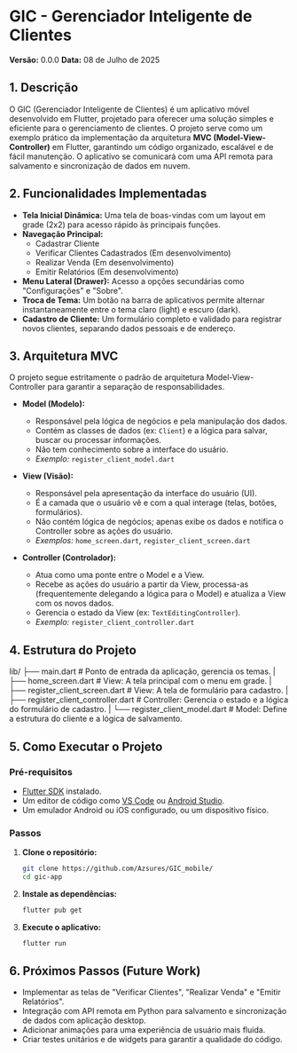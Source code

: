 # GIC - Gerenciador Inteligente de Clientes

**Versão:** 0.0.0
**Data:** 08 de Julho de 2025

## 1. Descrição

O GIC (Gerenciador Inteligente de Clientes) é um aplicativo móvel desenvolvido em Flutter, projetado para oferecer uma solução simples e eficiente para o gerenciamento de clientes. O projeto serve como um exemplo prático da implementação da arquitetura **MVC (Model-View-Controller)** em Flutter, garantindo um código organizado, escalável e de fácil manutenção. O aplicativo se comunicará com uma API remota para salvamento e sincronização de dados em nuvem.

## 2. Funcionalidades Implementadas

* **Tela Inicial Dinâmica:** Uma tela de boas-vindas com um layout em grade (2x2) para acesso rápido às principais funções.
* **Navegação Principal:**
    * Cadastrar Cliente
    * Verificar Clientes Cadastrados (Em desenvolvimento)
    * Realizar Venda (Em desenvolvimento)
    * Emitir Relatórios (Em desenvolvimento)
* **Menu Lateral (Drawer):** Acesso a opções secundárias como "Configurações" e "Sobre".
* **Troca de Tema:** Um botão na barra de aplicativos permite alternar instantaneamente entre o tema claro (light) e escuro (dark).
* **Cadastro de Cliente:** Um formulário completo e validado para registrar novos clientes, separando dados pessoais e de endereço.

## 3. Arquitetura MVC

O projeto segue estritamente o padrão de arquitetura Model-View-Controller para garantir a separação de responsabilidades.

* **Model (Modelo):**
    * Responsável pela lógica de negócios e pela manipulação dos dados.
    * Contém as classes de dados (ex: `Client`) e a lógica para salvar, buscar ou processar informações.
    * Não tem conhecimento sobre a interface do usuário.
    * *Exemplo:* `register_client_model.dart`

* **View (Visão):**
    * Responsável pela apresentação da interface do usuário (UI).
    * É a camada que o usuário vê e com a qual interage (telas, botões, formulários).
    * Não contém lógica de negócios; apenas exibe os dados e notifica o Controller sobre as ações do usuário.
    * *Exemplos:* `home_screen.dart`, `register_client_screen.dart`

* **Controller (Controlador):**
    * Atua como uma ponte entre o Model e a View.
    * Recebe as ações do usuário a partir da View, processa-as (frequentemente delegando a lógica para o Model) e atualiza a View com os novos dados.
    * Gerencia o estado da View (ex: `TextEditingController`).
    * *Exemplo:* `register_client_controller.dart`

## 4. Estrutura do Projeto


lib/
├── main.dart                   # Ponto de entrada da aplicação, gerencia os temas.
|
├── home_screen.dart            # View: A tela principal com o menu em grade.
|
├── register_client_screen.dart # View: A tela de formulário para cadastro.
|
├── register_client_controller.dart # Controller: Gerencia o estado e a lógica do formulário de cadastro.
|
└── register_client_model.dart      # Model: Define a estrutura do cliente e a lógica de salvamento.


## 5. Como Executar o Projeto

### Pré-requisitos

* [Flutter SDK](https://flutter.dev/docs/get-started/install) instalado.
* Um editor de código como [VS Code](https://code.visualstudio.com/) ou [Android Studio](https://developer.android.com/studio).
* Um emulador Android ou iOS configurado, ou um dispositivo físico.

### Passos

1.  **Clone o repositório:**
    ```sh
    git clone https://github.com/Azsures/GIC_mobile/
    cd gic-app
    ```

2.  **Instale as dependências:**
    ```sh
    flutter pub get
    ```

3.  **Execute o aplicativo:**
    ```sh
    flutter run
    ```

## 6. Próximos Passos (Future Work)

* Implementar as telas de "Verificar Clientes", "Realizar Venda" e "Emitir Relatórios".
* Integração com API remota em Python para salvamento e sincronização de dados com aplicação desktop.
* Adicionar animações para uma experiência de usuário mais fluida.
* Criar testes unitários e de widgets para garantir a qualidade do código.

